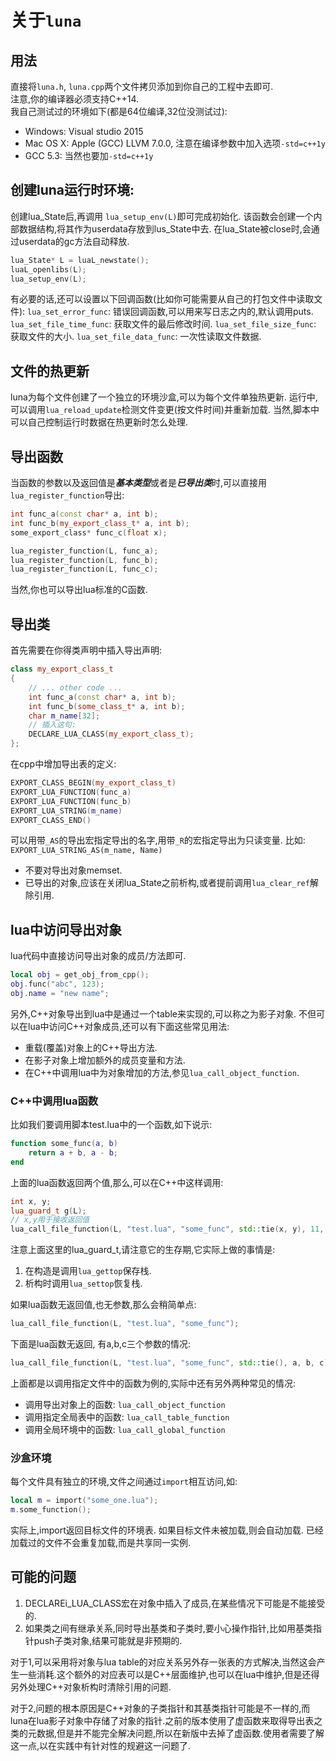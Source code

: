 # 关于`luna`

## 用法

直接将`luna.h`, `luna.cpp`两个文件拷贝添加到你自己的工程中去即可.  
注意,你的编译器必须支持C++14.  
我自己测试过的环境如下(都是64位编译,32位没测试过):

- Windows: Visual studio 2015
- Mac OS X: Apple (GCC) LLVM 7.0.0, 注意在编译参数中加入选项`-std=c++1y`
- GCC 5.3: 当然也要加`-std=c++1y`

## 创建luna运行时环境:

创建lua\_State后,再调用 `lua_setup_env(L)`即可完成初始化.
该函数会创建一个内部数据结构,将其作为userdata存放到lus\_State中去.
在lua\_State被close时,会通过userdata的gc方法自动释放.

``` c++
lua_State* L = luaL_newstate();
luaL_openlibs(L);
lua_setup_env(L);
```

有必要的话,还可以设置以下回调函数(比如你可能需要从自己的打包文件中读取文件):
`lua_set_error_func`: 错误回调函数,可以用来写日志之内的,默认调用puts.
`lua_set_file_time_func`: 获取文件的最后修改时间.
`lua_set_file_size_func`: 获取文件的大小.
`lua_set_file_data_func`: 一次性读取文件数据.

## 文件的热更新

luna为每个文件创建了一个独立的环境沙盒,可以为每个文件单独热更新.
运行中,可以调用`lua_reload_update`检测文件变更(按文件时间)并重新加载.
当然,脚本中可以自己控制运行时数据在热更新时怎么处理.

## 导出函数

当函数的参数以及返回值是***基本类型***或者是***已导出类***时,可以直接用`lua_register_function`导出:

``` c++
int func_a(const char* a, int b);
int func_b(my_export_class_t* a, int b);
some_export_class* func_c(float x);

lua_register_function(L, func_a);
lua_register_function(L, func_b);
lua_register_function(L, func_c);
```

当然,你也可以导出lua标准的C函数.

## 导出类

首先需要在你得类声明中插入导出声明:

``` c++
class my_export_class_t
{
	// ... other code ...
	int func_a(const char* a, int b);
	int func_b(some_class_t* a, int b);
    char m_name[32];
  	// 插入这句:
	DECLARE_LUA_CLASS(my_export_class_t);
};
```

在cpp中增加导出表的定义:

``` c++
EXPORT_CLASS_BEGIN(my_export_class_t)
EXPORT_LUA_FUNCTION(func_a)
EXPORT_LUA_FUNCTION(func_b)
EXPORT_LUA_STRING(m_name)
EXPORT_CLASS_END()
```

可以用带`_AS`的导出宏指定导出的名字,用带`_R`的宏指定导出为只读变量.
比如: `EXPORT_LUA_STRING_AS(m_name, Name)`

-  不要对导出对象memset.
-  已导出的对象,应该在关闭lua\_State之前析构,或者提前调用`lua_clear_ref`解除引用.

## lua中访问导出对象

lua代码中直接访问导出对象的成员/方法即可.

``` lua
local obj = get_obj_from_cpp();
obj.func("abc", 123);
obj.name = "new name";
```

另外,C\+\+对象导出到lua中是通过一个table来实现的,可以称之为影子对象.
不但可以在lua中访问C\+\+对象成员,还可以有下面这些常见用法:

- 重载(覆盖)对象上的C\+\+导出方法.
- 在影子对象上增加额外的成员变量和方法.
- 在C\+\+中调用lua中为对象增加的方法,参见`lua_call_object_function`.

### C\+\+中调用lua函数

比如我们要调用脚本test.lua中的一个函数,如下说示:

``` lua
function some_func(a, b)
  	return a + b, a - b;
end
```

上面的lua函数返回两个值,那么,可以在C++中这样调用:

```cpp
int x, y;
lua_guard_t g(L);
// x,y用于接收返回值
lua_call_file_function(L, "test.lua", "some_func", std::tie(x, y), 11, 2);
```

注意上面这里的lua_guard_t,请注意它的生存期,它实际上做的事情是:

1. 在构造是调用`lua_gettop`保存栈.
2. 析构时调用`lua_settop`恢复栈.


如果lua函数无返回值,也无参数,那么会稍简单点:

```cpp
lua_call_file_function(L, "test.lua", "some_func");
```

下面是lua函数无返回, 有a,b,c三个参数的情况:

```cpp
lua_call_file_function(L, "test.lua", "some_func", std::tie(), a, b, c);
```

上面都是以调用指定文件中的函数为例的,实际中还有另外两种常见的情况:

- 调用导出对象上的函数: `lua_call_object_function`
- 调用指定全局表中的函数: `lua_call_table_function`
- 调用全局环境中的函数: `lua_call_global_function`

### 沙盒环境

每个文件具有独立的环境,文件之间通过`import`相互访问,如:

```lua
local m = import("some_one.lua");
m.some_function();
```

实际上,import返回目标文件的环境表.
如果目标文件未被加载,则会自动加载.
已经加载过的文件不会重复加载,而是共享同一实例.


## 可能的问题

1. DECLAREi\_LUA\_CLASS宏在对象中插入了成员,在某些情况下可能是不能接受的.
2. 如果类之间有继承关系,同时导出基类和子类时,要小心操作指针,比如用基类指针push子类对象,结果可能就是非预期的.

对于1,可以采用将对象与lua table的对应关系另外存一张表的方式解决,当然这会产生一些消耗.这个额外的对应表可以是C++层面维护,也可以在lua中维护,但是还得另外处理C++对象析构时清除引用的问题.

对于2,问题的根本原因是C++对象的子类指针和其基类指针可能是不一样的,而luna在lua影子对象中存储了对象的指针.之前的版本使用了虚函数来取得导出表之类的元数据,但是并不能完全解决问题,所以在新版中去掉了虚函数.使用者需要了解这一点,以在实践中有针对性的规避这一问题了.
